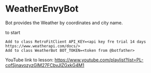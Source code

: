 # WeatherEnvyBot
Bot provides the Weather by coordinates and city name.

to start
```
Add to class RetroFitClient API_KEY=<api key fre trial 14 days https://www.weatherapi.com/docs/>
Add to class WeatherBot BOT_TOKEN=<token from @botfather>
```

YouTube link to lesson: https://www.youtube.com/playlist?list=PL-cofSjnavozyzGlM27FCbvJlZGxkG4M1
